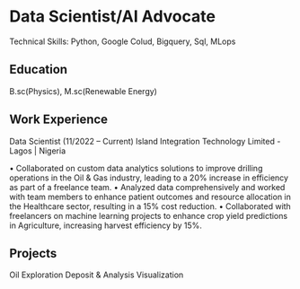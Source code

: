 # Data Scientist/AI Advocate

Technical Skills: Python, Google Colud, Bigquery, Sql, MLops
  
## Education
B.sc(Physics), M.sc(Renewable Energy) 


## Work Experience
Data Scientist (11/2022 – Current) 
Island Integration Technology Limited - Lagos | Nigeria
 
•	Collaborated on custom data analytics solutions to improve drilling operations in the Oil & Gas industry, leading to a 20% increase in efficiency as part of a freelance team.
•	Analyzed data comprehensively and worked with team members to enhance patient outcomes and resource allocation in the Healthcare sector, resulting in a 15% cost reduction.
•	Collaborated with freelancers on machine learning projects to enhance crop yield predictions in Agriculture, increasing harvest efficiency by 15%. 


## Projects
Oil Exploration Deposit & Analysis Visualization 

